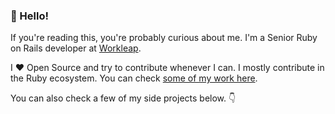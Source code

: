 ### 👋 Hello!

If you're reading this, you're probably curious about me. I'm a Senior Ruby on Rails developer at [Workleap](https://github.com/gsoft-inc).

I ❤️ Open Source and try to contribute whenever I can. I mostly contribute in the Ruby ecosystem. You can check [some of my work here](https://github.com/search?q=is%3Apr%20author%3Alouim%20&type=pullrequests).

You can also check a few of my side projects below. 👇

